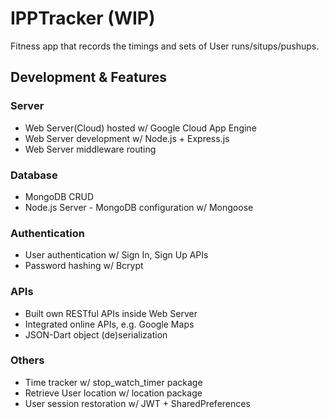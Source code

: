 # IPPTracker (WIP)

Fitness app that records the timings and sets of User runs/situps/pushups. 

## Development & Features



### Server
- Web Server(Cloud) hosted w/ Google Cloud App Engine
- Web Server development w/ Node.js + Express.js
- Web Server middleware routing

### Database
- MongoDB CRUD
- Node.js Server - MongoDB configuration w/ Mongoose

### Authentication
- User authentication w/ Sign In, Sign Up APIs
- Password hashing w/ Bcrypt

### APIs
- Built own RESTful APIs inside Web Server
- Integrated online APIs, e.g. Google Maps
- JSON-Dart object (de)serialization

### Others
- Time tracker w/ stop_watch_timer package
- Retrieve User location w/ location package
- User session restoration w/ JWT + SharedPreferences



